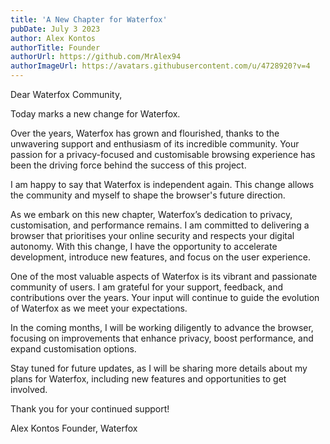 ```yaml
---
title: 'A New Chapter for Waterfox'
pubDate: July 3 2023
author: Alex Kontos
authorTitle: Founder
authorUrl: https://github.com/MrAlex94
authorImageUrl: https://avatars.githubusercontent.com/u/4728920?v=4
---
```


Dear Waterfox Community,

Today marks a new change for Waterfox.

Over the years, Waterfox has grown and flourished, thanks to the unwavering support and enthusiasm of its incredible community. Your passion for a privacy-focused and customisable browsing experience has been the driving force behind the success of this project.

I am happy to say that Waterfox is independent again. This change allows the community and myself to shape the browser's future direction.

As we embark on this new chapter, Waterfox’s dedication to privacy, customisation, and performance remains. I am committed to delivering a browser that prioritises your online security and respects your digital autonomy. With this change, I have the opportunity to accelerate development, introduce new features, and focus on the user experience.

One of the most valuable aspects of Waterfox is its vibrant and passionate community of users. I am grateful for your support, feedback, and contributions over the years. Your input will continue to guide the evolution of Waterfox as we meet your expectations.

In the coming months, I will be working diligently to advance the browser, focusing on improvements that enhance privacy, boost performance, and expand customisation options.

Stay tuned for future updates, as I will be sharing more details about my plans for Waterfox, including new features and opportunities to get involved.

Thank you for your continued support!

Alex Kontos Founder, Waterfox